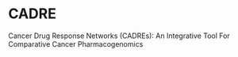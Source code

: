 # CADRE
Cancer Drug Response Networks (CADREs): An Integrative Tool For Comparative Cancer Pharmacogenomics
